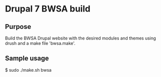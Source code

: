 Drupal 7 BWSA build
===================

Purpose
-------
Build the BWSA Drupal website with the desired modules and themes using drush and a make file 'bwsa.make'.

Sample usage
------------
$ sudo ./make.sh bwsa
